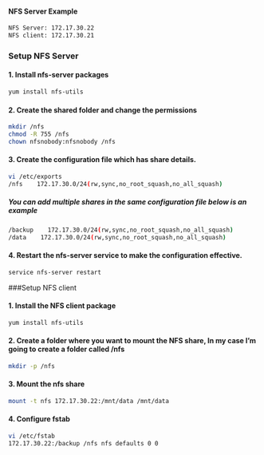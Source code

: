 #### NFS Server Example
```bash
NFS Server: 172.17.30.22
NFS client: 172.17.30.21
```

### Setup NFS Server
#### 1. Install nfs-server packages
```bash
yum install nfs-utils
```

#### 2. Create the shared folder and change the permissions
```bash
mkdir /nfs
chmod -R 755 /nfs
chown nfsnobody:nfsnobody /nfs
```

#### 3. Create the configuration file which has share details.
```bash
vi /etc/exports
/nfs    172.17.30.0/24(rw,sync,no_root_squash,no_all_squash)
``` 
##### You can add multiple shares in the same configuration file below is an example
```bash
/backup    172.17.30.0/24(rw,sync,no_root_squash,no_all_squash)
/data    172.17.30.0/24(rw,sync,no_root_squash,no_all_squash)
```
#### 4. Restart the nfs-server service to make the configuration effective.
```bash
service nfs-server restart
```

###Setup NFS client
#### 1. Install the NFS client package
```bash
yum install nfs-utils
```
#### 2. Create a folder where you want to mount the NFS share, In my case I’m going to create a folder called /nfs
```bash
mkdir -p /nfs
```
#### 3. Mount the nfs share
```bash
mount -t nfs 172.17.30.22:/mnt/data /mnt/data
```
#### 4. Configure fstab
```bash
vi /etc/fstab
172.17.30.22:/backup /nfs nfs defaults 0 0
```
